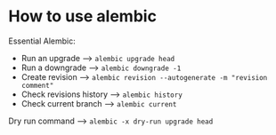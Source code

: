 # How to use alembic

Essential Alembic:
* Run an upgrade --> `alembic upgrade head`
* Run a downgrade --> `alembic downgrade -1`
* Create revision --> `alembic revision --autogenerate -m "revision comment"`
* Check revisions history --> `alembic history`
* Check current branch --> `alembic current`

Dry run command --> `alembic -x dry-run upgrade head`